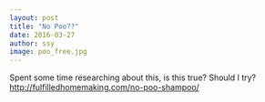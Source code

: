 ```yaml
---
layout: post
title: "No Poo??"
date: 2016-03-27
author: ssy
image: poo_free.jpg
---
```


Spent some time researching about this, is this true? Should I try?
http://fulfilledhomemaking.com/no-poo-shampoo/